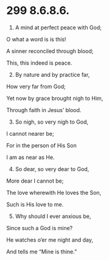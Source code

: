 # 299 8.6.8.6.

1.  A mind at perfect peace with God;

O what a word is is this!

A sinner reconciled through blood;

This, this indeed is peace.

2.  By nature and by practice far,

How very far from God;

Yet now by grace brought nigh to Him,

Through faith in Jesus’ blood.

3.  So nigh, so very nigh to God,

I cannot nearer be;

For in the person of His Son

I am as near as He.

4.  So dear, so very dear to God,

More dear I cannot be;

The love wherewith He loves the Son,

Such is His love to me.

5.  Why should I ever anxious be,

Since such a God is mine?

He watches o’er me night and day,

And tells me “Mine is thine.”

